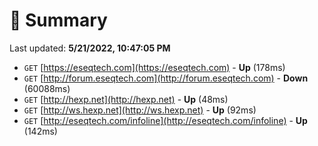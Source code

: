 # 📖 Summary
Last updated: **5/21/2022, 10:47:05 PM**

- `GET` [https://eseqtech.com](https://eseqtech.com) - **Up** (178ms)
- `GET` [http://forum.eseqtech.com](http://forum.eseqtech.com) - **Down** (60088ms)
- `GET` [http://hexp.net](http://hexp.net) - **Up** (48ms)
- `GET` [http://ws.hexp.net](http://ws.hexp.net) - **Up** (92ms)
- `GET` [http://eseqtech.com/infoline](http://eseqtech.com/infoline) - **Up** (142ms)
